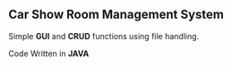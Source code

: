 ## Car Show Room Management System

Simple __GUI__ and __CRUD__ functions using file handling.

Code Written in __JAVA__
